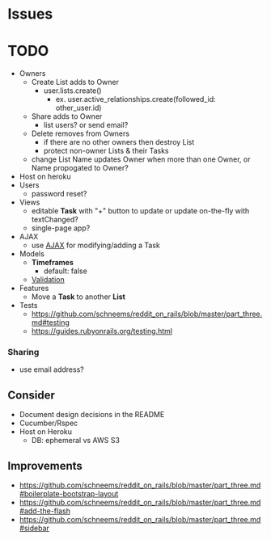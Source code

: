 # Issues

# TODO
- Owners
  - Create List adds to Owner
    - user.lists.create()
      - ex. user.active_relationships.create(followed_id: other_user.id)
  - Share adds to Owner
    - list users?  or send email?
  - Delete removes from Owners
    - if there are no other owners then destroy List
    - protect non-owner Lists & their Tasks
  - change List Name updates Owner when more than one Owner, or Name propogated to Owner?
- Host on heroku
- Users
  - password reset?
- Views
  - editable **Task** with "+" button to update or update on-the-fly with textChanged?
  - single-page app?
- AJAX
  - use [AJAX](https://docs.google.com/document/d/1wDGbrMNZcC9fNPRmIvftnUF0gO9Ref1QsbdODm0KF-Y/edit#) for modifying/adding a Task
- Models
  - **Timeframes**
    - default: false
  - [Validation](https://edgeguides.rubyonrails.org/active_record_validations.html)
- Features
  - Move a **Task** to another **List**
- Tests
  - https://github.com/schneems/reddit_on_rails/blob/master/part_three.md#testing
  - https://guides.rubyonrails.org/testing.html

### Sharing
- use email address?

## Consider
- Document design decisions in the README
- Cucumber/Rspec
- Host on Heroku
  - DB: ephemeral vs AWS S3

## Improvements
- https://github.com/schneems/reddit_on_rails/blob/master/part_three.md#boilerplate-bootstrap-layout
- https://github.com/schneems/reddit_on_rails/blob/master/part_three.md#add-the-flash
- https://github.com/schneems/reddit_on_rails/blob/master/part_three.md#sidebar
